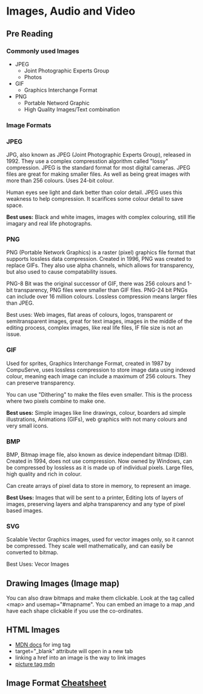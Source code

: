 # Images, Audio and Video

## Pre Reading

### Commonly used Images

* JPEG
  * Joint Photographic Experts Group
  * Photos
* GIF
  * Graphics Interchange Format
* PNG
  * Portable Netword Graphic
  * High Quality Images/Text combination

### Image Formats

### JPEG

JPG, also known as JPEG \(Joint Photographic Experts Group\), released in 1992. They use a complex compresstion algorithm called "lossy" compression. JPEG is the standard format for most digital cameras. JPEG files are great for making smaller files. As well as being great images with more than 256 colours. Uses 24-bit colour.

Human eyes see light and dark better than color detail. JPEG uses this weakness to help compression. It scarifices some colour detail to save space.

**Best uses:** Black and white images, images with complex colouring, still lfie imagary and real life photographs.

### PNG

PNG \(Portable Network Graphics\) is a raster \(pixel\) graphics file format that supports lossless data compression. Created in 1996, PNG was created to replace GIFs. They also use alpha channels, which allows for transparency, but also used to cause compatability issues.

PNG-8 Bit was the original successor of GIF, there was 256 colours and 1-bit transparency, PNG files were smaller than GIF files. PNG-24 bit PNGs can include over 16 million colours. Lossless compression means larger files than JPEG.

Best uses: Web images, flat areas of colours, logos, transparent or semitransparent images, great for text images, images in the middle of the editing process, complex images, like real life files, IF file size is not an issue.

### GIF

Used for sprites, Graphics Interchange Format, created in 1987 by CompuServe, uses lossless compression to store image data using indexed colour, meaning each image can include a maximum of 256 colours. They can preserve transparency.

You can use "Dithering" to make the files even smaller. This is the process where two pixels combine to make one.

**Best uses:** Simple images like line drawings, colour, boarders ad simple illustrations, Animations \(GIFs\), web graphics with not many colours and very small icons.

### BMP

BMP, Bitmap image file, also known as device independant bitmap \(DIB\). Created in 1994, does not use compression. Now owned by Windows, can be compressed by lossless as it is made up of individual pixels. Large files, high quality and rich in colour.

Can create arrays of pixel data to store in memory, to represent an image.

**Best Uses:** Images that will be sent to a printer, Editing lots of layers of images, preserving layers and alpha transparency and any type of pixel based images.

### SVG

Scalable Vector Graphics images, used for vector images only, so it cannot be compressed. They scale well mathematically, and can easily be converted to bitmap.

Best Uses: Vecor Images

## Drawing Images \(Image map\)

You can also draw bitmaps and make them clickable. Look at the tag called &lt;map&gt; and usemap="\#mapname". You can embed an image to a map ,and have each shape clickable if you use the co-ordinates.

## HTML Images

* [MDN docs](https://developer.mozilla.org/en-US/docs/Web/HTML/Element/img) for img tag
* target="\_blank" attribute will open in a new tab
* linking a href into an image is the way to link images
* [picture tag mdn](https://developer.mozilla.org/en-US/docs/Web/HTML/Element/picture)

## Image Format [Cheatsheet](https://i.imgur.com/7DG67Hx.jpg)

